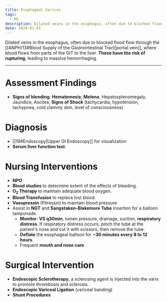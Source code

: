 ```yaml
---
title: Esophageal Varices
tags:
  - MS
description: Dilated veins in the esophagus, often due to blocked flood flow through the portal vein, where blood flows from parts of the GIT to the liver. These have the risk of rupturing, leading to massive hemorrhaging.
date: 2024-01-01
---
```

Dilated veins in the esophagus, often due to blocked flood flow through the [[ANPH/13#Blood Supply of the Gastrointestinal Tract|portal vein]], where blood flows from parts of the GIT to the liver. **These have the risk of rupturing**, leading to massive hemorrhaging.
___
# Assessment Findings
- **Signs of bleeding**: **Hematemesis**, **Melena**, Hepatosplenomegaly, Jaundice, Ascites, **Signs of Shock** (tachycardia, hypotension, tachypnea, cold clammy skin, level of consciousness)
# Diagnosis
- [[19#Endoscopy|Upper GI Endoscopy]] for visualization
- **Serum liver function test**.
# Nursing Interventions
- **NPO**
- **Blood studies** to determine extent of the effects of bleeding.
- <strong>O<sub>2</sub> Therapy</strong> to maintain adequate blood oxygen.
- **Blood Transfusion** to replace lost blood.
- **Vasopressin** (Pitressin) to maintain blood pressure
- Assist in **NGT** and **Sangstaken-Blakemore Tube** insertion for a balloon tamponade.
	- **Monitor**: **VS q30min**, lumen pressure, drainage, suction, **respiratory distress**. If respiratory distress occurs, pinch the tube at the patient's nose and cut it with scissors, then remove the tube.
	- **Deflate** the esophageal balloon for **~30 minutes every 8 to 12 hours**.
	- Frequent **mouth and nose care**.
# Surgical Intervention
- **Endoscopic Sclerotherapy**, a sclerosing agent is injected into the varix to promote thrombosis and sclerosis.
- **Endoscopic Variceal Ligation** (variceal banding)
- **Shunt Procedures**